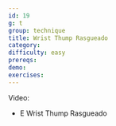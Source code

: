 ```yaml
---
id: 19
g: t
group: technique
title: Wrist Thump Rasgueado
category: 
difficulty: easy
prereqs: 
demo: 
exercises:
---
```


Video:
- E Wrist Thump Rasgueado

